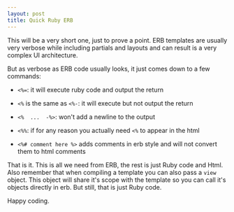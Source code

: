 ```yaml
---
layout: post
title: Quick Ruby ERB
---
```


This will be a very short one, just to prove a point. ERB templates are usually very verbose while including partials and layouts and can result is a very complex UI architecture.

But as verbose as ERB code usually looks, it just comes down to a few commands:

 - `<%=`: it will execute ruby code and output the return

 - `<%` is the same as `<%-`: it will execute but not output the return

 - `<%  ...  -%>`: won't add a newline to the output

 - `<%%`: if for any reason you actually need `<%` to appear in the html

 - `<%# comment here %>` adds comments in erb style and will not convert them to html comments

That is it. This is all we need from ERB, the rest is just Ruby code and Html. Also remember that when compiling a template you can also pass a `view` object. This object will share it's scope with the template so you can call it's objects directly in erb. But still, that is just Ruby code.


Happy coding.